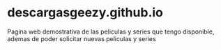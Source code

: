 # descargasgeezy.github.io
Pagina web demostrativa de las peliculas y series que tengo disponible, ademas de poder solicitar nuevas peliculas y series
